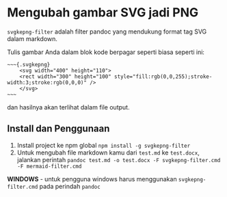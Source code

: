 # Mengubah gambar SVG jadi PNG

`svgkepng-filter` adalah filter pandoc yang mendukung format tag SVG dalam markdown.

Tulis gambar Anda dalam blok kode berpagar seperti biasa seperti ini:

    ~~~{.svgkepng}
        <svg width="400" height="110">
        <rect width="300" height="100" style="fill:rgb(0,0,255);stroke-width:3;stroke:rgb(0,0,0)" />
        </svg>
    ~~~

dan hasilnya akan terlihat dalam file output.

## Install dan Penggunaan

1. Install project ke npm global `npm install -g svgkepng-filter`
2. Untuk mengubah file markdown kamu dari `test.md` ke `test.docx`, jalankan perintah `pandoc test.md -o test.docx -F svgkepng-filter.cmd  -F mermaid-filter.cmd`

**WINDOWS** - untuk pengguna windows harus menggunakan `svgkepng-filter.cmd` pada perindah `pandoc`
